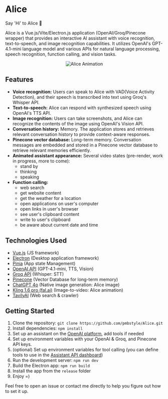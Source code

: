 # Alice

Say 'Hi' to Alice 👋

Alice is a Vue.js/Vite/Electron.js application (OpenAI/Groq/Pinecone wrapper) that provides an interactive AI assistant with voice recognition, text-to-speech, and image recognition capabilities. It utilizes OpenAI's GPT-4.1-mini language model and various APIs for natural language processing, speech recognition, function calling, and vision tasks.

<p align="center">
  <img src="https://github.com/pmbstyle/Alice/blob/main/animation.gif?raw=true" alt="Alice Animation">
</p>

## Features

- **Voice recognition:** Users can speak to Alice with VAD(Voice Activity Detection), and their speech is transcribed into text using Groq's Whisper API.
- **Text-to-speech:** Alice can respond with synthesized speech using OpenAI's TTS API.
- **Image recognition:** Users can take screenshots, and Alice can recognize the contents of the image using OpenAI's Vision API.
- **Conversation history:** Memory. The application stores and retrieves relevant conversation history to provide context-aware responses.
- **Pinecone vector database:** Long-term memory. Conversation messages are embedded and stored in a Pinecone vector database to retrieve relevant memories efficiently.
- **Animated assistant appearance:** Several video states (pre-render, work in progress, more to come):
  - stand by
  - thinking
  - speaking
- **Function calling:**
   - web search
   - get website content
   - get the weather for a location
   - open applications on user's computer
   - open links in user's browser
   - see user's clipboard content
   - write to user's clipboard
   - be aware about current date and time

## Technologies Used

- [Vue.js](https://vuejs.org/) (JS framework)
- [Electron](https://www.electronjs.org/) (Desktop application framework)
- [Pinia](https://pinia.vuejs.org/) (App state Management)
- [OpenAI API](https://platform.openai.com/docs/api-reference/introduction) (GPT-4.1-mini, TTS, Vision)
- [Groq API](https://console.groq.com/) (Whisper: STT)
- [Pinecone](https://www.pinecone.io/) (Vector Database for long-term memory)
- [ChatGPT 4o](https://chat.com) (Native image generation: Alice image)
- [Kling 1.6 pro (fal.ai)](https://fal.ai/) (Image-to-video: Alice animation)
- [TavilyAI](https://tavily.com) (Web search & crawler)

## Getting Started

1. Clone the repository: `git clone https://github.com/pmbstyle/Alice.git`
2. Install dependencies: `npm install`
3. Set up an assistant on the [OpenAI platform](https://platform.openai.com/assistants), add tools if needed
4. Set up environment variables with your OpenAI & Groq, and Pinecone API keys.
5. (optional) Set up environment variables for tool calling (you can define tools to use in the [Assistant API dashboard](https://platform.openai.com/assistants))
6. Run the development server: `npm run dev`
7. Build the Electron app: `npm run build`
8. Install the app from the `release` folder
9. Enjoy =)

Feel free to open an issue or contact me directly to help you figure out how to set it up.
